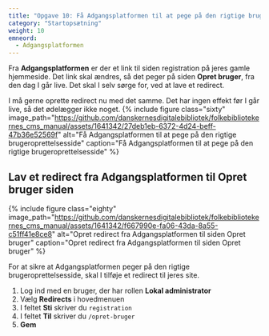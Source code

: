```yaml
---
title: "Opgave 10: Få Adgangsplatformen til at pege på den rigtige brugeroprettelsesside"
category: "Startopsætning"
weight: 10
emneord:
  - Adgangsplatformen
---
```

Fra **Adgangsplatformen** er der et link til siden registration på jeres gamle hjemmeside. Det link skal ændres, så det peger på siden **Opret bruger**, fra den dag I går live. Det skal I selv sørge for, ved at lave et redirect. 

I må gerne oprette redirect nu med det samme. Det har ingen effekt før I går live, så det ødelægger ikke noget.
{% include figure class="sixty" image_path="https://github.com/danskernesdigitalebibliotek/folkebibliotekernes_cms_manual/assets/1641342/27deb1eb-6372-4d24-beff-47b36e52569f" alt="Få Adgangsplatformen til at pege på den rigtige brugeroprettelsesside" caption="Få Adgangsplatformen til at pege på den rigtige brugeroprettelsesside" %}

## Lav et redirect fra Adgangsplatformen til Opret bruger siden
{% include figure class="eighty" image_path="https://github.com/danskernesdigitalebibliotek/folkebibliotekernes_cms_manual/assets/1641342/f667990e-fa06-43da-8a55-c51ff41e8ce8" alt="Opret redirect fra Adgangsplatformen til siden Opret bruger" caption="Opret redirect fra Adgangsplatformen til siden Opret bruger" %}

For at sikre at Adgangsplatformen peger på den rigtige brugeroprettelsesside, skal I tilføje et redirect til jeres site.
1. Log ind med en bruger, der har rollen **Lokal administrator**
2.	Vælg **Redirects** i hovedmenuen
3.	I feltet **Sti** skriver du `registration`
4.	I feltet **Til** skriver du `/opret-bruger`
5.	**Gem**

